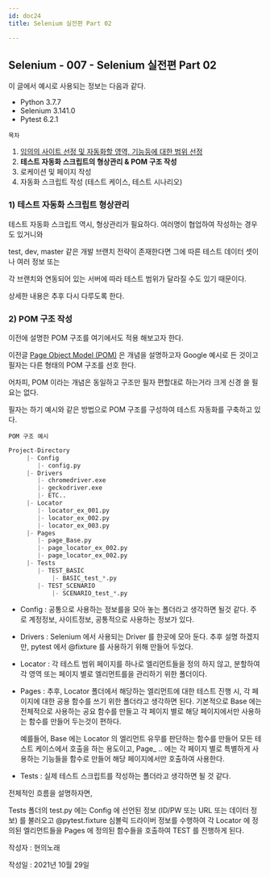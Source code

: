 ```yaml
---
id: doc24
title: Selenium 실전편 Part 02

---
```


## Selenium - 007 - Selenium 실전편 Part 02

이 글에서 예시로 사용되는 정보는 다음과 같다.

- Python 3.7.7
- Selenium 3.141.0
- Pytest 6.2.1





```목차```

1. [임의의 사이트 선정 및 자동화할 영역, 기능등에 대한 범위 선정](https://qa-linesong.netlify.app/docs/doc23)
2. **테스트 자동화 스크립트의 형상관리 & POM 구조 작성**
3. 로케이션 및 페이지 작성
4. 자동화 스크립트 작성 (테스트 케이스, 테스트 시나리오)





### 1) 테스트 자동화 스크립트 형상관리



테스트 자동화 스크립트 역시, 형상관리가 필요하다. 여러명이 협업하여 작성하는 경우도 있거니와

test, dev, master 같은 개발 브랜치 전략이 존재한다면 그에 따른 테스트 데이터 셋이나 여러 정보 또는

각 브랜치와 연동되어 있는 서버에 따라 테스트 범위가 달라질 수도 있기 때문이다.

상세한 내용은 추후 다시 다루도록 한다.





### 2) POM 구조 작성

이전에 설명한 POM 구조를 여기에서도 적용 해보고자 한다.

이전글 [Page Object Model (POM)](https://qa-linesong.netlify.app/docs/doc22) 은 개념을 설명하고자 Google 예시로 든 것이고 필자는 다른 형태의 POM 구조를 선호 한다. 

어차피, POM 이라는 개념은 동일하고 구조만 필자 편할대로 하는거라 크게 신경 쓸 필요는 없다.



필자는 하기 예시와 같은 방법으로 POM 구조를 구성하여 테스트 자동화를 구축하고 있다.



```POM 구조 예시```

```python
Project-Directory
     |- Config
		|- config.py
     |- Drivers
		|- chromedriver.exe
		|- geckodriver.exe
		|- ETC..
     |- Locator
		|- locator_ex_001.py
		|- locator_ex_002.py
		|- locator_ex_003.py
     |- Pages
		|- page_Base.py
		|- page_locator_ex_002.py
		|- page_locator_ex_002.py
     |- Tests
    	|- TEST_BASIC
        	|- BASIC_test_*.py
        |- TEST_SCENARIO
        	|- SCENARIO_test_*.py
```



- Config : 공통으로 사용하는 정보를을 모아 놓는 폴더라고 생각하면 될것 같다.  주로 계정정보, 사이트정보, 공통적으로 사용하는 정보가 있다.

- Drivers : Selenium 에서 사용되는 Driver 를 한곳에 모아 둔다. 추후 설명 하겠지만, pytest 에서 @fixture 를 사용하기 위해 만들어 두었다.

- Locator : 각 테스트 범위 페이지를 하나로 엘리먼트들을 정의 하지 않고, 분할하여 각 영역 또는 페이지 별로 엘리먼트를을 관리하기 위한 폴더이다.

- Pages : 추후, Locator 폴더에서 해당하는 엘리먼트에 대한 테스트 진행 시, 각 페이지에 대한 공용 함수를 쓰기 위한 폴더라고 생각하면 된다. 기본적으로 Base 에는 전체적으로 사용하는 공요 함수를 만들고 각 페이지 별로 해당 페이지에서만 사용하는 함수를 만들어 두는것이 편하다.

  예를들어, Base 에는 Locator 의 엘리먼트 유무를 판단하는 함수를 만들어 모든 테스트 케이스에서 호출을 하는 용도이고, Page_ .. 에는 각 페이지 별로 특별하게 사용하는 기능들을 함수로 만들어 해당 페이지에서만 호출하여 사용한다.

- Tests : 실제 테스트 스크립트를 작성하는 폴더라고 생각하면 될 것 같다.





전체적인 흐름을 설명하자면,

Tests 폴더의 test.py 에는 Config 에 선언된 정보 (ID/PW 또는 URL 또는 데이터 정보) 를 불러오고 @pytest.fixture 심볼릭 드라이버 정보를 수행하여 각 Locator 에 정의된 엘리먼트들을 Pages 에 정의된 함수들을 호출하여 TEST 를 진행하게 된다.





작성자 : 현의노래

작성일 : 2021년 10월 29일
